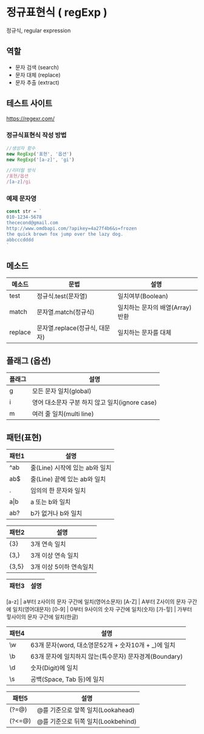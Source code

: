 # 정규표현식 ( regExp )

정규식,  regular expression

## 역할
- 문자 검색 (search)
- 문자 대체 (replace)
- 문자 추출 (extract)

## 테스트 사이트

https://regexr.com/

### 정규식표현식 작성 방법
```js
//생성자 함수
new RegExp('표현', '옵션')
new RegExp('[a-z]', 'gi')

//리터럴 방식 
/표현/옵션
/[a-z]/gi
```

### 예제 문자영
```js
const str = `
010-1234-5678
thececond@gmail.com
http://www.omdbapi.com/?apikey=4a27f4b6&s=frozen
the quick brown fox jump over the lazy dog.
abbcccdddd
`
```

## 메소드
메소드 | 문법 | 설명
--|--|--
test | 정규식.test(문자열) | 일치여부(Boolean)
match | 문자열.match(정규식) | 일치하는 문자의 배열(Array)반환
replace | 문자열.replace(정규식, 대문자) | 일치하는 문자를 대체

## 플래그 (옵션)
플래그 | 설명
--|--
g | 모든 문자 일치(global)
i | 영어 대소문자 구분 하지 않고 일치(ignore case)
m | 여러 줄 일치(multi line)

## 패턴(표현)

패턴1 | 설명
--|--
^ab | 줄(Line) 시작에 있는 ab와 일치
ab$ | 줄(Line) 끝에 있는 ab와 일치
. | 임의의 한 문자와 일치
a&verbar;b | a 또는 b와 일치
ab? | b가 없거나 b와 일치

패턴2 | 설명
--|--
{3} | 3개 연속 일치
{3,} | 3개 이상 연속 일치
{3,5} | 3개 이상 5이하 연속일치

패턴3 | 설명
--|--

[a-z] | a부터 z사이의 문자 구간에 일치(영어소문자)
[A-Z] | A부터 Z사이의 문자 구간에 일치(영어대문자)
[0-9] | 0부터 9사이의 숫자 구간에 일치(숫자)
[가-힣] | 가부터 힣사이의 문자 구간에 일치(한글)


패턴4 | 설명
--|--
\w | 63개 문자(word, 대소영문52개 + 숫자10개 + _)에 일치
\b | 63개 문자에 일치하지 않는(특수문자) 문자경계(Boundary)
\d | 숫자(Digit)에 일치
\s | 공백(Space, Tab 등)에 일치


패턴5 | 설명
--|--
(?=@) | @를 기준으로 앞쪽 일치(Lookahead)
(?<=@) | @를 기준으로 뒤쪽 일치(Lookbehind)